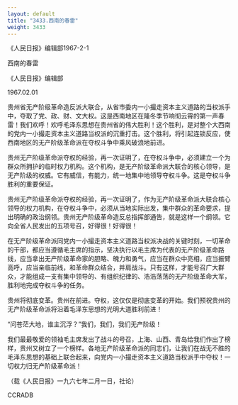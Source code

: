 ```yaml
---
layout: default
title: "3433.西南的春雷"
weight: 3433
---
```


《人民日报》编辑部1967-2-1

西南的春雷

《人民日报》编辑部

1967.02.01

贵州省无产阶级革命造反派大联合，从省市委内一小撮走资本主义道路的当权派手中，夺取了党、政、财、文大权。这是西南地区在隆冬季节响彻云霄的第一声春雷！我们欢呼！欢呼毛泽东思想在贵州省的伟大胜利！这个胜利，是对整个大西南的党内一小撮走资本主义道路当权派的沉重打击。这个胜利，将引起连锁反应，使西南地区的无产阶级革命派在夺权斗争中乘风破浪地前进。

贵州无产阶级革命派夺权的经验，再一次证明了，在夺权斗争中，必须建立一个为群众所拥护的临时权力机构。这个机构，是无产阶级革命派大联合的核心领导，是无产阶级的权威。它有威信，有能力，统一地集中地领导夺权斗争。这是夺权斗争胜利的重要保证。

贵州无产阶级革命派夺权的经验，再一次证明了，作为无产阶级革命派大联合核心领导的权力机构，在夺权斗争中，必须从当地实际出发，集中群众的革命要求，提出明确的政治纲领。贵州无产阶级革命造反总指挥部通告，就是这样一个纲领。它向全省人民发出的五项号召，好得很！好得很！

在无产阶级革命派同党内一小撮走资本主义道路当权派决战的关键时刻，一切革命的干部，都应当遵循毛主席的指示，坚决执行以毛主席为代表的无产阶级革命路线，应当拿出无产阶级革命家的胆略、魄力和勇气，应当在群众中亮相，应当振臂高呼，应当亲临前线，和革命群众结合，并肩战斗。只有这样，才能号召广大群众，才能组成一支有集中领导的、有组织纪律的、浩浩荡荡的无产阶级革命大军，胜利地完成夺权斗争的任务。

贵州将彻底变革。贵州在前进。夺权，这仅仅是彻底变革的开始。我们预祝贵州的无产阶级革命派将沿着毛泽东思想的光明大道胜利前进！

“问苍茫大地，谁主沉浮？”我们，我们，我们无产阶级！

我们最最敬爱的领袖毛主席发出了战斗的号召，上海、山西、青岛给我们作出了榜样，贵州又树立了一个榜样。各地无产阶级革命派的同志们，让我们在战无不胜的毛泽东思想的基础上联合起来，向党内一小撮走资本主义道路当权派手中夺权！一切权力归无产阶级革命派！

（载《人民日报》一九六七年二月一日，社论）

CCRADB

